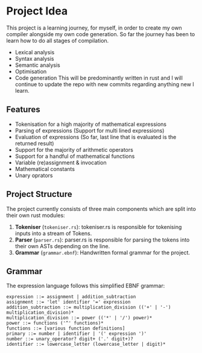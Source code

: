 # Project Idea
This project is a learning journey, for myself, in order to create my own compiler alongside my own code generation. So far the journey has been to learn how to do all stages of compilation. 
- Lexical analysis
- Syntax analysis 
- Semantic analysis
- Optimisation
- Code generation 
This will be predominantly written in rust and I will continue to update the repo with new commits regarding anything new I learn.

## Features
- Tokenisation for a high majority of mathematical expressions 
- Parsing of expressions (Support for multi lined expressions)
- Evaluation of expressions (So far, last line that is evaluated is the returned result)
- Support for the majority of arithmetic operators 
- Support for a handful of mathematical functions 
- Variable (re)assignment & invocation 
- Mathematical constants 
- Unary oprators 

## Project Structure

The project currently consists of three main components which are split into their own rust modules:

1. **Tokeniser** (`tokeniser.rs`): tokeniser.rs is responsible for tokenising inputs into a stream of Tokens.
2. **Parser** (`parser.rs`): parser.rs is responsible for parsing the tokens into their own ASTs depending on the line.
3. **Grammar** (`grammar.ebnf`): Handwritten formal grammar for the project.

## Grammar

The expression language follows this simplified EBNF grammar:

```ebnf
expression ::= assignment | addition_subtraction
assignment ::= 'let' identifier '=' expression
addition_subtraction ::= multiplication_division (('+' | '-') multiplication_division)* 
multiplication_division ::= power (('*' | '/') power)* 
power ::= functions ('^' functions)*
functions ::= [various function definitions]
primary ::= number | identifier | '(' expression ')'
number ::= unary_operator? digit+ ('.' digit+)? 
identifier ::= lowercase_letter (lowercase_letter | digit)*
